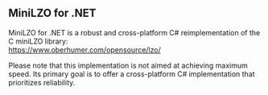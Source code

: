 ## MiniLZO for .NET

MiniLZO for .NET is a robust and cross-platform C# reimplementation of the C miniLZO library:\
https://www.oberhumer.com/opensource/lzo/

Please note that this implementation is not aimed at achieving maximum speed. Its primary goal is to offer a cross-platform C# implementation that prioritizes reliability.
